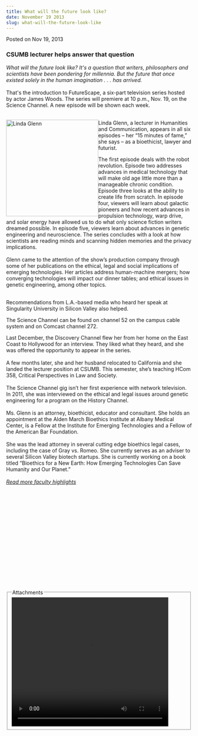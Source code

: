 ```yaml
---
title: What will the future look like?
date: November 19 2013
slug: what-will-the-future-look-like
---
```


 



<span class="date">Posted on Nov 19, 2013    </span>
<h3>CSUMB lecturer helps answer that question</h3>
<p><em>What will the future look like?&#xA0;It&apos;s a question that
writers, philosophers and scientists have been pondering for
millennia. But the future that once existed solely in the human
imagination . . . has arrived.</em><br>
<br>
That&apos;s the introduction to FutureScape, a six-part television
series hosted by actor James Woods. The series will premiere at 10
p.m., Nov. 19, on the Science Channel. A new episode will be shown
each week.</br></br></p>
<p><img alt="Linda Glenn" src="https://news.csumb.edu/sites/default/files/65/attachments/news/images/linda-macdonald-glenn_for_web.jpg" style="float:left; width:250px; height:262px">Linda Glenn, a
lecturer in Humanities and Communication, appears in all six
episodes &#x2013; her &#x201C;15 minutes of fame,&#x201D; she says &#x2013; as a bioethicist,
lawyer and futurist.</img></p>
<p>The first episode deals with the robot revolution. Episode two
addresses advances in medical technology that will make old age
little more than a manageable chronic condition. Episode three
looks at the ability to create life from scratch. In episode four,
viewers will learn about galactic pioneers and how recent advances
in propulsion technology, warp drive, and solar energy have allowed
us to do what only science fiction writers dreamed possible. In
episode five, viewers learn about advances in genetic engineering
and neuroscience. The series concludes with a look at how
scientists are reading minds and scanning hidden memories and the
privacy implications.<br>
<br>
Glenn came to the attention of the show&#x2019;s production company
through some of her publications on the ethical, legal and social
implications of emerging technologies. Her articles address
human-machine mergers; how converging technologies will impact our
dinner tables; and ethical issues in genetic engineering, among
other topics.</br></br></p>
<p>Recommendations from L.A.-based media who heard her speak at
Singularity University in Silicon Valley also helped.</p>
<p class="pullquote">The Science Channel can be found on channel 52
on the campus cable system and on Comcast channel 272.</p>
<p>Last December, the Discovery Channel flew her from her home on
the East Coast to Hollywood for an interview. They liked what they
heard, and she was offered the opportunity to appear in the
series.<br>
<br>
A few months later, she and her husband relocated to California and
she landed the lecturer position at CSUMB. This semester, she&#x2019;s
teaching HCom 358, Critical Perspectives in Law and Society.<br>
<br>
The Science Channel gig isn&#x2019;t her first experience with network
television. In 2011, she was interviewed on the ethical and legal
issues around genetic engineering for a program on the History
Channel.<br>
<br>
Ms. Glenn is an attorney, bioethicist, educator and consultant. She
holds an appointment at the Alden March Bioethics Institute at
Albany Medical Center, is a Fellow at the Institute for Emerging
Technologies and a Fellow of the American Bar Foundation.<br>
<br>
She was the lead attorney in several cutting edge bioethics legal
cases, including the case of Gray vs. Romeo. She currently serves
as an adviser to several Silicon Valley biotech startups. She is
currently working on a book titled &#x201C;Bioethics for a New Earth: How
Emerging Technologies Can Save Humanity and Our Planet.&#x201D;<br>
<br>
<em><a href="../../jan/31/faculty-highlights.html" rel="nofollow">Read more faculty highlights</a></em><br>
<br>
&#xA0;</br></br></br></br></br></br></br></br></br></br></br></br></p>
<p><br>
&#xA0;</br></p>
<fieldset class="fieldgroup group-attachments">
<legend>Attachments</legend>
<div class="field field-type-emvideo field-field-attach-video">
<div class="field-items">
<div class="field-item odd">
<div class="emvideo emvideo-video emvideo-youtube">
<div class="emfield-emvideo emfield-emvideo-youtube">
<div id="emvideo-youtube-flash-wrapper-1">
<!--<object type="application/x-shockwave-flash" height="350" width="425" data="https://www.youtube.com/v/HiwjXGjbPD4&amp;rel=0&amp;enablejsapi=1&amp;playerapiid=ytplayer&amp;fs=1" id="emvideo-youtube-flash-1">
          <param name="movie" value="https://www.youtube.com/v/HiwjXGjbPD4&amp;rel=0&amp;enablejsapi=1&amp;playerapiid=ytplayer&amp;fs=1" />
          <param name="allowScriptAccess" value="sameDomain"/>
          <param name="quality" value="best"/>
          <param name="allowFullScreen" value="true"/>
          <param name="bgcolor" value="#FFFFFF"/>
          <param name="scale" value="noScale"/>
          <param name="salign" value="TL"/>
          <param name="FlashVars" value="playerMode=embedded" />
          <param name="wmode" value="transparent" />
        </object>-->
<video controls="" width="425" height="350">
<source src="https://r14---sn-o097znez.googlevideo.com/videoplayback?ip=198.189.249.65&amp;key=yt5&amp;signature=BE01332B85822EF243FE3B02D1EFEA35ADE44FED.01C71BCB127F3F429318E2B54D165E502E8BFFD6&amp;upn=WhiZa8OOUFI&amp;dur=30.139&amp;id=o-ANRlX2eZs05TO-DvFw1dPB6wqa_uUup1_Y_Slcrvk_ag&amp;itag=18&amp;pl=23&amp;mt=1422316805&amp;ratebypass=yes&amp;fexp=900718,907263,916104,923368,927622,929821,930676,936121,9406392,941004,943917,947225,948124,952302,952605,952901,955301,957103,957105,957201,959701&amp;ms=au&amp;expire=1422338440&amp;mv=m&amp;source=youtube&amp;mm=31&amp;sparams=dur,id,initcwndbps,ip,ipbits,itag,mm,ms,mv,pl,ratebypass,source,upn,expire&amp;sver=3&amp;ipbits=0&amp;initcwndbps=4486250&amp;name=HiwjXGjbPD4" type="video/mp4"/></video></div>
</div>
</div>
</div>
</div>
</div>
</fieldset>





 

